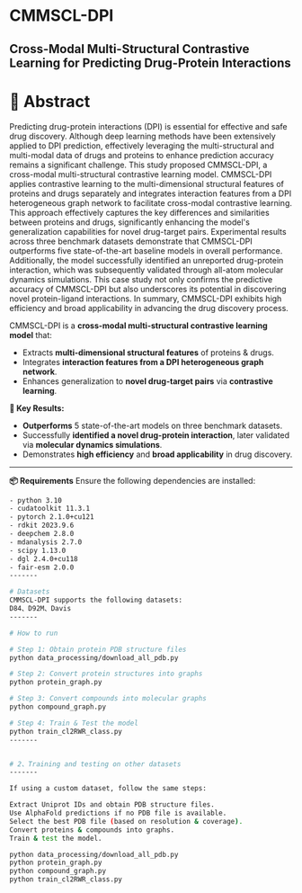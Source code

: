 # **CMMSCL-DPI**
**Cross-Modal Multi-Structural Contrastive Learning for Predicting Drug-Protein Interactions**
--------

# **📌 Abstract**
Predicting drug-protein interactions (DPI) is essential for effective and safe drug discovery. Although deep learning methods have been extensively applied to DPI prediction, effectively leveraging the multi-structural and multi-modal data of drugs and proteins to enhance prediction accuracy remains a significant challenge. This study proposed CMMSCL-DPI, a cross-modal multi-structural contrastive learning model. CMMSCL-DPI applies contrastive learning to the multi-dimensional structural features of proteins and drugs separately and integrates interaction features from a DPI heterogeneous graph network to facilitate cross-modal contrastive learning. This approach effectively captures the key differences and similarities between proteins and drugs, significantly enhancing the model's generalization capabilities for novel drug-target pairs. Experimental results across three benchmark datasets demonstrate that CMMSCL-DPI outperforms five state-of-the-art baseline models in overall performance. Additionally, the model successfully identified an unreported drug-protein interaction, which was subsequently validated through all-atom molecular dynamics simulations. This case study not only confirms the predictive accuracy of CMMSCL-DPI but also underscores its potential in discovering novel protein-ligand interactions. In summary, CMMSCL-DPI exhibits high efficiency and broad applicability in advancing the drug discovery process.

CMMSCL-DPI is a **cross-modal multi-structural contrastive learning model** that:
- Extracts **multi-dimensional structural features** of proteins & drugs.
- Integrates **interaction features from a DPI heterogeneous graph network**.
- Enhances generalization to **novel drug-target pairs** via **contrastive learning**.

**🔬 Key Results:**
- **Outperforms** 5 state-of-the-art models on three benchmark datasets.
- Successfully **identified a novel drug-protein interaction**, later validated via **molecular dynamics simulations**.
- Demonstrates **high efficiency** and **broad applicability** in drug discovery.
--------

**📦 Requirements**
Ensure the following dependencies are installed:
```bash
- python 3.10
- cudatoolkit 11.3.1
- pytorch 2.1.0+cu121
- rdkit 2023.9.6
- deepchem 2.8.0
- mdanalysis 2.7.0
- scipy 1.13.0
- dgl 2.4.0+cu118
- fair-esm 2.0.0
-------

# Datasets
CMMSCL-DPI supports the following datasets:
D84、D92M、Davis
-------

# How to run

# Step 1: Obtain protein PDB structure files
python data_processing/download_all_pdb.py

# Step 2: Convert protein structures into graphs
python protein_graph.py

# Step 3: Convert compounds into molecular graphs
python compound_graph.py

# Step 4: Train & Test the model
python train_cl2RWR_class.py
-------


# 2、Training and testing on other datasets
-------

If using a custom dataset, follow the same steps:

Extract Uniprot IDs and obtain PDB structure files.
Use AlphaFold predictions if no PDB file is available.
Select the best PDB file (based on resolution & coverage).
Convert proteins & compounds into graphs.
Train & test the model.

python data_processing/download_all_pdb.py
python protein_graph.py
python compound_graph.py
python train_cl2RWR_class.py



